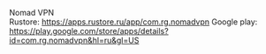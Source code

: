 Nomad VPN <br>
Rustore: https://apps.rustore.ru/app/com.rg.nomadvpn
Google play: https://play.google.com/store/apps/details?id=com.rg.nomadvpn&hl=ru&gl=US
